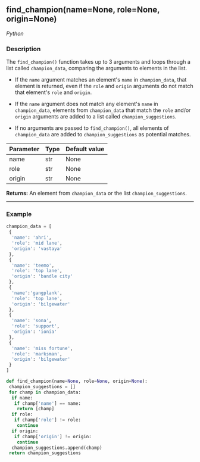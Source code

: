 ## find_champion(name=None, role=None, origin=None)
*Python*

### Description

The `find_champion()` function takes up to 3 arguments and loops through a list called `champion_data`, comparing the arguments to elements in the list.

* If the `name` argument matches an element's `name` in `champion_data`, that element is returned, even if the `role` and `origin` arguments do not match that element's `role` and `origin`.

* If the `name` argument does not match any element's `name` in `champion_data`, elements from `champion_data` that match the `role` and/or `origin` arguments are added to a list called `champion_suggestions`.

* If no arguments are passed to `find_champion()`, all elements of `champion_data` are added to `champion_suggestions` as potential matches.

| Parameter   | Type   | Default value  | 
|-------------|--------|----------------|
| name        | str    | None           |
| role        | str    | None           |
| origin      | str    | None           | 

**Returns:** An element from `champion_data` or the list `champion_suggestions`.

---

### Example

```python
champion_data = [
 {
  'name': 'ahri',
  'role': 'mid lane',
  'origin': 'vastaya'
 },
 {
  'name': 'teemo',
  'role': 'top lane',
  'origin': 'bandle city'
 },
 {
  'name':'gangplank',
  'role': 'top lane',
  'origin': 'bilgewater'
 },
 {
  'name': 'sona',
  'role': 'support',
  'origin': 'ionia'
 },
 {
  'name': 'miss fortune',
  'role': 'marksman',
  'origin': 'bilgewater'
 }
]

def find_champion(name=None, role=None, origin=None):
 champion_suggestions = []
 for champ in champion_data:
  if name:
   if champ['name'] == name:
    return [champ]
  if role:
   if champ['role'] != role:
    continue
  if origin:
   if champ['origin'] != origin:
    continue
  champion_suggestions.append(champ)
 return champion_suggestions
 ```
